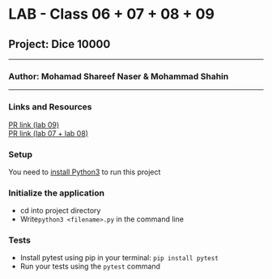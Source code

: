 # LAB - Class 06 + 07 + 08 + 09

## Project: Dice 10000
---
### Author: Mohamad Shareef Naser & Mohammad Shahin
---
### Links and Resources
[PR link (lab 09)](https://github.com/mshnas9/Ten-Thousand/pull/7)<br>
[PR link (lab 07 + lab 08)](https://github.com/mshnas9/Ten-Thousand/pull/6)

### Setup
You need to [install Python3](https://wsvincent.com/install-python/#install-python-on-linux) to run this project

### Initialize the application
- cd into project directory
- Write`python3 <filename>.py` in the command line

### Tests

- Install pytest using pip in your terminal: `pip install pytest`
- Run your tests using the `pytest` command
